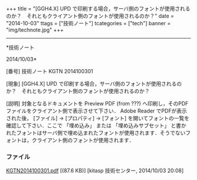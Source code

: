 ﻿+++
title = "[GGH4.X] UPD で印刷する場合，サーバ側のフォントが使用されるのか？　それともクライアント側のフォントが使用されるのか？"
date = "2014-10-03"
ttags = ["技術ノート"]
tcategories = ["tech"]
banner = "img/technote.jpg"
+++

-----------------------------------------------------------------------------------------------------------------------------

*技術ノート

2014/10/03*


[番号]
技術ノート KGTN 2014100301

[現象]
[GGH4.X] UPD
で印刷する場合，サーバ側のフォントが使用されるのか？　それともクライアント側のフォントが使用されるのか？

[説明]
対象となるドキュメントを Preview PDF (from ???)
へ印刷し，そのPDFファイルをクライアント側で表示させて下さい． Adobe
Reader でPDFが表示された後， [ファイル] → [プロパティ] →
[フォント] を開いてフォントの一覧を確認して下さい．ここで 「埋め込み」
または 「埋め込みサブセット」
と書かれたフォントはサーバ側で埋め込まれたフォントが使用されます．そうでないフォントは，クライアント側のフォントが使用されます．


### ファイル

 
 


[KGTN2014100301.pdf](http://techreport.kitasp.net/attachments/download/1747/KGTN2014100301.pdf)
 [(87.6 KB)] [kitasp 技術センター, 2014/10/03
20:08]


 


 

